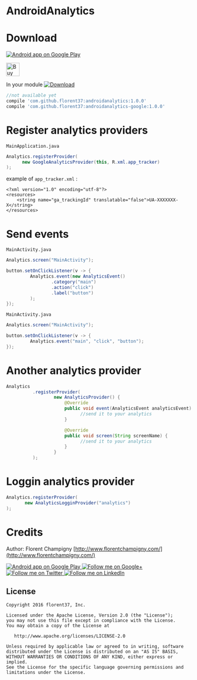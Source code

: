 # AndroidAnalytics

# Download

<a href="https://goo.gl/WXW8Dc">
  <img alt="Android app on Google Play" src="https://developer.android.com/images/brand/en_app_rgb_wo_45.png" />
</a>


<a href='https://ko-fi.com/A160LCC' target='_blank'><img height='36' style='border:0px;height:36px;' src='https://az743702.vo.msecnd.net/cdn/kofi1.png?v=0' border='0' alt='Buy Me a Coffee at ko-fi.com' /></a>

In your module [![Download](https://api.bintray.com/packages/florent37/maven/androidanalytics/images/download.svg)](https://bintray.com/florent37/maven/androidanalytics/_latestVersion)
```groovy
//not available yet
compile 'com.github.florent37:androidanalytics:1.0.0'
compile 'com.github.florent37:androidanalytics-google:1.0.0'
```

# Register analytics providers

`MainApplication.java`
```java
Analytics.registerProvider(
      new GoogleAnalyticsProvider(this, R.xml.app_tracker)
);
```

example of `app_tracker.xml` :

```
<?xml version="1.0" encoding="utf-8"?>
<resources>
    <string name="ga_trackingId" translatable="false">UA-XXXXXXX-X</string>
</resources>
```

# Send events

`MainActivity.java`
```java
Analytics.screen("MainActivity");

button.setOnClickListener(v -> {
         Analytics.event(new AnalyticsEvent()
                 .category("main")
                 .action("click")
                 .label("button")
         );
});
```

`MainActivity.java`
```java
Analytics.screen("MainActivity");

button.setOnClickListener(v -> {
         Analytics.event("main", "click", "button");
});
```

# Another analytics provider

```java
Analytics
          .registerProvider(
                  new AnalyticsProvider() {
                      @Override
                      public void event(AnalyticsEvent analyticsEvent) {
                            //send it to your analytics
                      }

                      @Override
                      public void screen(String screenName) {
                            //send it to your analytics
                      }
                  }
          );
```

# Loggin analytics provider

```java
Analytics.registerProvider(
       new AnalyticsLogginProvider("analytics")
);
```

# Credits

Author: Florent Champigny [http://www.florentchampigny.com/](http://www.florentchampigny.com/)


<a href="https://goo.gl/WXW8Dc">
  <img alt="Android app on Google Play" src="https://developer.android.com/images/brand/en_app_rgb_wo_45.png" />
</a>

<a href="https://plus.google.com/+florentchampigny">
  <img alt="Follow me on Google+"
       src="https://raw.githubusercontent.com/florent37/DaVinci/master/mobile/src/main/res/drawable-hdpi/gplus.png" />
</a>
<a href="https://twitter.com/florent_champ">
  <img alt="Follow me on Twitter"
       src="https://raw.githubusercontent.com/florent37/DaVinci/master/mobile/src/main/res/drawable-hdpi/twitter.png" />
</a>
<a href="https://www.linkedin.com/in/florentchampigny">
  <img alt="Follow me on LinkedIn"
       src="https://raw.githubusercontent.com/florent37/DaVinci/master/mobile/src/main/res/drawable-hdpi/linkedin.png" />
</a>


License
--------

    Copyright 2016 florent37, Inc.

    Licensed under the Apache License, Version 2.0 (the "License");
    you may not use this file except in compliance with the License.
    You may obtain a copy of the License at

       http://www.apache.org/licenses/LICENSE-2.0

    Unless required by applicable law or agreed to in writing, software
    distributed under the License is distributed on an "AS IS" BASIS,
    WITHOUT WARRANTIES OR CONDITIONS OF ANY KIND, either express or implied.
    See the License for the specific language governing permissions and
    limitations under the License.
